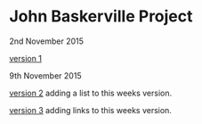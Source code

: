 John Baskerville Project
========================

2nd November 2015

[version 1](https://macaryan.github.io/john-baskerville/home.html)

9th November 2015

[version 2](https://macaryan.github.io/john-baskerville/homev2.html) adding a list to this weeks version.

[version 3](https://macaryan.github.io/john-baskerville/homev3.html) adding links to this weeks version.